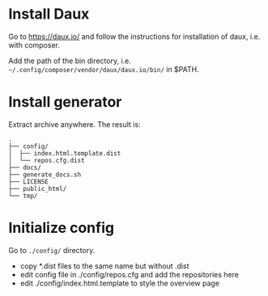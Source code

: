 # Install Daux #

Go to <https://daux.io/> and follow the instructions for installation of daux, i.e. with composer.

Add the path of the bin directory, i.e. `~/.config/composer/vendor/daux/daux.io/bin/` in $PATH.

# Install generator #

Extract archive anywhere. The result is:

```text
.
├── config/
│  ├── index.html.template.dist
│  └── repos.cfg.dist
├── docs/
├── generate_docs.sh
├── LICENSE
├── public_html/
└── tmp/
```

# Initialize config #

Go to `./config/` directory.
* copy *.dist files to the same name but without .dist
* edit config file in ./config/repos.cfg and add the repositories here
* edit ./config/index.html.template to style the overview page
